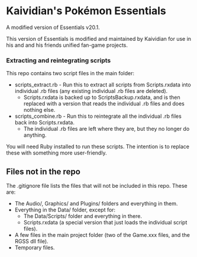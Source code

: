 ﻿# Kaividian's Pokémon Essentials

A modified version of Essentials v20.1.

This version of Essentials is modified and maintained by Kaividian for use in his and and his friends unified fan-game projects.

### Extracting and reintegrating scripts

This repo contains two script files in the main folder:

* scripts_extract.rb - Run this to extract all scripts from Scripts.rxdata into individual .rb files (any existing individual .rb files are deleted).
  * Scripts.rxdata is backed up to ScriptsBackup.rxdata, and is then replaced with a version that reads the individual .rb files and does nothing else.
* scripts_combine.rb - Run this to reintegrate all the individual .rb files back into Scripts.rxdata.
  * The individual .rb files are left where they are, but they no longer do anything.

You will need Ruby installed to run these scripts. The intention is to replace these with something more user-friendly.

## Files not in the repo

The .gitignore file lists the files that will not be included in this repo. These are:

* The Audio/, Graphics/ and Plugins/ folders and everything in them.
* Everything in the Data/ folder, except for:
  * The Data/Scripts/ folder and everything in there.
  * Scripts.rxdata (a special version that just loads the individual script files).
* A few files in the main project folder (two of the Game.xxx files, and the RGSS dll file).
* Temporary files.
